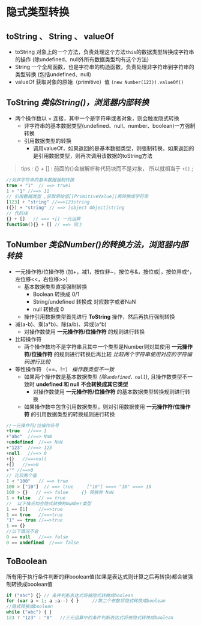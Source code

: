 # 隐式类型转换

## toString 、 String 、 valueOf
- toString 对象上的一个方法，负责处理这个方法`this`的数据类型转换成字符串的操作 (除undefined、null外所有数据类型均有这个方法)
- String 一个全局函数，也是字符串的构造函数，负责处理非字符串到字符串的类型转换 (包括undefined、null)
- valueOf 获取对象的原始（primitive）值 `(new Number(123)).valueOf()`

## ToString *类似String()，浏览器内部转换*
- 两个操作数以 + 连接，其中一个是字符串或者对象，则会触发隐式转换
  - 非字符串的基本数据类型(undefined、null、number、boolean)一方强制转换  
  - 引用数据类型的转换
    - 调用valueOf，如果返回的是基本数据类型，则强制转换，如果返回的是引用数据类型，则再次调用该数据的toString方法

> tips : {} + [] : 前面的{}会被解析称代码块而不是对象， 所以就相当于 `+[]` ;

```javascript
//对非字符串的基本数据强制转换
true + "1"  // ==> true1
1 + "1" //==> 11
// 引用数据类型 ,获取原始值[[PrimitiveValue]]再转换成字符串
[123] + "string" //==>123string
({}) + "string" // ==> [object Object]string
// 代码块
{} + []   // ==> +[] 一元运算
function(){} + [] // ==> 同上
```

## ToNumber *类似Number()的转换方法，浏览器内部转换*
- 一元操作符/位操作符 (加+，减1，按位非~，按位与&，按位或|，按位异或^，左位移<<，右位移>>)
  - 基本数据类型直接强制转换
    - Boolean 转换成 0/1
    - String/undefined 转换成 对应数字或者NaN
    - null 转换成 0
  - 操作引用数据类型首先进行 **ToString** 操作，然后再执行强制转换
- 减(a-b)、乘(a*b)、除(a/b)、异或(a^b)
  - 对操作数使用 **一元操作符/位操作符** 的规则进行转换
- 比较操作符
  - 两个操作数均不是字符串且其中一个类型是Number则对其使用 **一元操作符/位操作符** 的规则进行转换后再比较 *比较两个字符串使用对应的字符编码进行比较*
- 等性操作符 （==、!=） *操作数类型不一致*
  - 如果两个操作数是基本数据类型 *(除`undefined、null`)*, 且操作数类型不一致时 **undefined 和 null 不会转换成其它类型**
    - 对操作数使用  **一元操作符/位操作符** 的基本数据类型转换规则进行转换
  - 如果操作数中包含引用数据类型，则对引用数据使用 **一元操作符/位操作符** 的引用数据类型的转换规则进行转换
```javascript
//一元操作符/位操作符号
+true   //==> 1
+"abc"  //==> NaN
+undefined  //==> NaN
+"123"  //==> 123
+null   //==> 0
+{}   //==>null
+[]   //==>0
+"" //==>0
// 比较两个值
1 < "100"   // ==> true
100 > ["10"]  // ==> true     ["10"] ===> "10" ===> 10
100 > {}   // ==> false     {} 转换称 NaN
1 > false   // == true
//  以下情况均会隐式转换称Number类型
1 == [1]    //==>true
1 == true   //==>true
"1" == true //==>true
1 == {}
//以下情况不会
0 == null   //==> false
0 == undefined  //==> false
```

## ToBoolean
所有用于执行条件判断的非boolean值(如果是表达式则计算之后再转换)都会被强制转换成boolean值
```javascript
if ("abc") {} // 条件判断表达式将被隐式转换成boolean
for (var a = 1; a ;a--) { }     //第二个参数将隐式转换成boolean
//隐式转换成boolean
while ("abc") { }   
123 ? "123" : "0"   //三元运算中的条件判断表达式将被隐式转换成boolean
```
